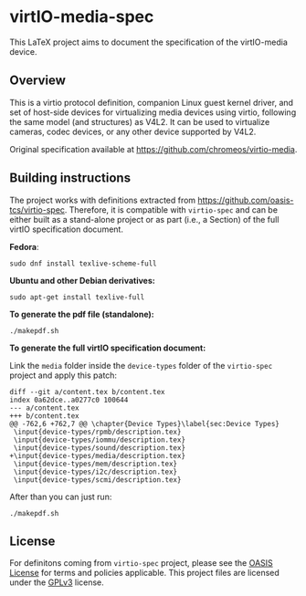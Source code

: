 # virtIO-media-spec

This LaTeX project aims to document the specification of the virtIO-media device.

## Overview

This is a virtio protocol definition, companion Linux guest kernel driver, and set of host-side devices for virtualizing media devices using virtio, following the same model (and structures) as V4L2. It can be used to virtualize cameras, codec devices, or any other device supported by V4L2.

Original specification available at https://github.com/chromeos/virtio-media.

## Building instructions

The project works with definitions extracted from https://github.com/oasis-tcs/virtio-spec.
Therefore, it is compatible with `virtio-spec` and can be either built as a stand-alone project
or as part (i.e., a Section) of the full virtIO specification document.

**Fedora**:

    sudo dnf install texlive-scheme-full

**Ubuntu and other Debian derivatives:**

    sudo apt-get install texlive-full

**To generate the pdf file (standalone):**

    ./makepdf.sh

**To generate the full virtIO specification document:**

Link the `media` folder inside the `device-types` folder of the `virtio-spec`
project and apply this patch:

```
diff --git a/content.tex b/content.tex
index 0a62dce..a0277c0 100644
--- a/content.tex
+++ b/content.tex
@@ -762,6 +762,7 @@ \chapter{Device Types}\label{sec:Device Types}
 \input{device-types/rpmb/description.tex}
 \input{device-types/iommu/description.tex}
 \input{device-types/sound/description.tex}
+\input{device-types/media/description.tex}
 \input{device-types/mem/description.tex}
 \input{device-types/i2c/description.tex}
 \input{device-types/scmi/description.tex}
```

After than you can just run:

    ./makepdf.sh

## License

For definitons coming from `virtio-spec` project, please see the
[OASIS License](https://github.com/oasis-tcs/virtio-spec/blob/master/LICENSE.md)
for terms and policies applicable. This project files are licensed
under the [GPLv3](./LICENSE) license.
